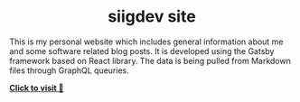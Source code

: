 <p align="center">
  <a href="https://siigdev.github.io/">
    <!--<img alt="Icon" src="" width="60" />-->
  </a>
</p>
<h1 align="center">
  siigdev site
</h1>

This is my personal website which includes general information about me and some software related blog posts. It is developed using the Gatsby framework based on React library. The data is being pulled from Markdown files through GraphQL queuries.

  <a href="https://siigdev.github.io/">
    <b>Click to visit 🚀</b>
  </a>
